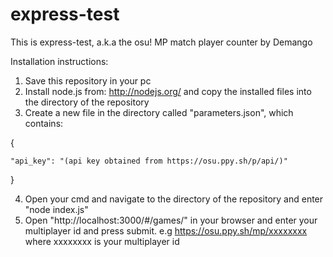 # express-test

This is express-test, a.k.a the osu! MP match player counter by Demango

Installation instructions:

1. Save this repository in your pc
2. Install node.js from: http://nodejs.org/ and copy the installed files into the directory of the repository
3. Create a new file in the directory called "parameters.json", which contains:

  {
  
    "api_key": "(api key obtained from https://osu.ppy.sh/p/api/)"
    
  }

4. Open your cmd and navigate to the directory of the repository and enter "node index.js"
5. Open "http://localhost:3000/#/games/" in your browser and enter your multiplayer id and press submit.
e.g https://osu.ppy.sh/mp/xxxxxxxx where xxxxxxxx is your multiplayer id
